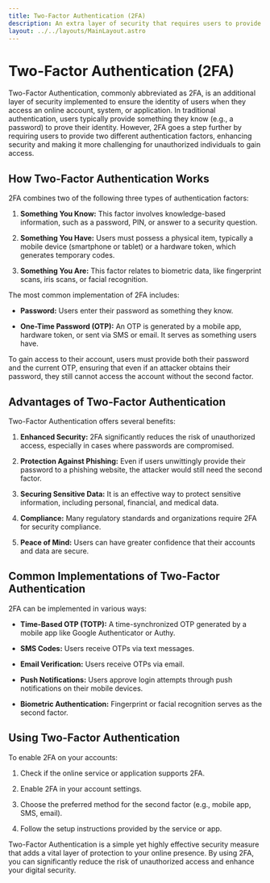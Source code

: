 ```yaml
---
title: Two-Factor Authentication (2FA)
description: An extra layer of security that requires users to provide two different authentication factors, typically something they know (password) and something they have (a mobile device or hardware token).
layout: ../../layouts/MainLayout.astro
---
```


# Two-Factor Authentication (2FA)

Two-Factor Authentication, commonly abbreviated as 2FA, is an additional layer of security implemented to ensure the identity of users when they access an online account, system, or application. In traditional authentication, users typically provide something they know (e.g., a password) to prove their identity. However, 2FA goes a step further by requiring users to provide two different authentication factors, enhancing security and making it more challenging for unauthorized individuals to gain access.

## How Two-Factor Authentication Works

2FA combines two of the following three types of authentication factors:

1. **Something You Know:** This factor involves knowledge-based information, such as a password, PIN, or answer to a security question.

2. **Something You Have:** Users must possess a physical item, typically a mobile device (smartphone or tablet) or a hardware token, which generates temporary codes.

3. **Something You Are:** This factor relates to biometric data, like fingerprint scans, iris scans, or facial recognition.

The most common implementation of 2FA includes:

- **Password:** Users enter their password as something they know.

- **One-Time Password (OTP):** An OTP is generated by a mobile app, hardware token, or sent via SMS or email. It serves as something users have.

To gain access to their account, users must provide both their password and the current OTP, ensuring that even if an attacker obtains their password, they still cannot access the account without the second factor.

## Advantages of Two-Factor Authentication

Two-Factor Authentication offers several benefits:

1. **Enhanced Security:** 2FA significantly reduces the risk of unauthorized access, especially in cases where passwords are compromised.

2. **Protection Against Phishing:** Even if users unwittingly provide their password to a phishing website, the attacker would still need the second factor.

3. **Securing Sensitive Data:** It is an effective way to protect sensitive information, including personal, financial, and medical data.

4. **Compliance:** Many regulatory standards and organizations require 2FA for security compliance.

5. **Peace of Mind:** Users can have greater confidence that their accounts and data are secure.

## Common Implementations of Two-Factor Authentication

2FA can be implemented in various ways:

- **Time-Based OTP (TOTP):** A time-synchronized OTP generated by a mobile app like Google Authenticator or Authy.

- **SMS Codes:** Users receive OTPs via text messages.

- **Email Verification:** Users receive OTPs via email.

- **Push Notifications:** Users approve login attempts through push notifications on their mobile devices.

- **Biometric Authentication:** Fingerprint or facial recognition serves as the second factor.

## Using Two-Factor Authentication

To enable 2FA on your accounts:

1. Check if the online service or application supports 2FA.

2. Enable 2FA in your account settings.

3. Choose the preferred method for the second factor (e.g., mobile app, SMS, email).

4. Follow the setup instructions provided by the service or app.

Two-Factor Authentication is a simple yet highly effective security measure that adds a vital layer of protection to your online presence. By using 2FA, you can significantly reduce the risk of unauthorized access and enhance your digital security.
